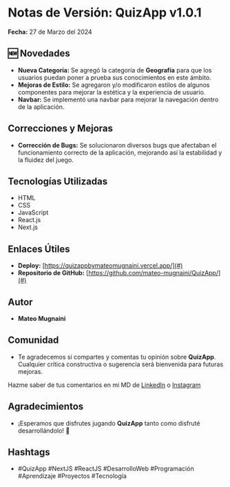# Notas de Versión: QuizApp v1.0.1

**Fecha:** 27 de Marzo del 2024

## 🆕 Novedades

- **Nueva Categoría:** Se agregó la categoría de **Geografía** para que los usuarios puedan poner a prueba sus conocimientos en este ámbito.
- **Mejoras de Estilo:** Se agregaron y/o modificaron estilos de algunos componentes para mejorar la estética y la experiencia de usuario.
- **Navbar:** Se implementó una navbar para mejorar la navegación dentro de la aplicación.

## Correcciones y Mejoras

- **Corrección de Bugs:** Se solucionaron diversos bugs que afectaban el funcionamiento correcto de la aplicación, mejorando así la estabilidad y la fluidez del juego.

## Tecnologías Utilizadas

- HTML
- CSS
- JavaScript
- React.js
- Next.js

## Enlaces Útiles

- **Deploy:** [https://quizappbymateomugnaini.vercel.app/](#)
- **Repositorio de GitHub:** [https://github.com/mateo-mugnaini/QuizApp/](#)

## Autor

- **Mateo Mugnaini**

## Comunidad

- Te agradecemos si compartes y comentas tu opinión sobre **QuizApp**. Cualquier crítica constructiva o sugerencia será bienvenida para futuras mejoras.

Hazme saber de tus comentarios en mi MD de [LinkedIn](https://www.linkedin.com/in/mateo-mugnaini/) o [Instagram](https://www.instagram.com/mateo.mugnaini/)

## Agradecimientos

- ¡Esperamos que disfrutes jugando **QuizApp** tanto como disfruté desarrollándolo! 🚀

## Hashtags

- #QuizApp #NextJS #ReactJS #DesarrolloWeb #Programación #Aprendizaje #Proyectos #Tecnología
